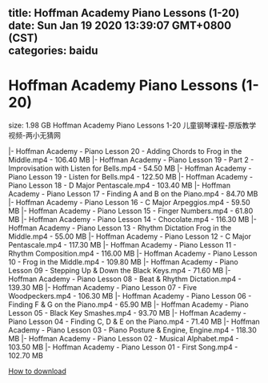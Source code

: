 
title: Hoffman Academy Piano Lessons (1-20)
date: Sun Jan 19 2020 13:39:07 GMT+0800 (CST)    
categories: baidu
---

# Hoffman Academy Piano Lessons (1-20)
size: 1.98 GB
 Hoffman Academy Piano Lessons 1-20 儿童钢琴课程-原版教学视频-两小无猜网
 
|- Hoffman Academy - Piano Lesson 20 - Adding Chords to Frog in the Middle.mp4 - 106.40 MB
|- Hoffman Academy - Piano Lesson 19 - Part 2 - Improvisation with Listen for Bells.mp4 - 54.50 MB
|- Hoffman Academy - Piano Lesson 19 - Listen for Bells.mp4 - 122.50 MB
|- Hoffman Academy - Piano Lesson 18 - D Major Pentascale.mp4 - 103.40 MB
|- Hoffman Academy - Piano Lesson 17 - Finding A and B on the Piano.mp4 - 84.70 MB
|- Hoffman Academy - Piano Lesson 16 - C Major Arpeggios.mp4 - 59.50 MB
|- Hoffman Academy - Piano Lesson 15 - Finger Numbers.mp4 - 61.80 MB
|- Hoffman Academy - Piano Lesson 14 - Chocolate.mp4 - 116.30 MB
|- Hoffman Academy - Piano Lesson 13 - Rhythm Dictation Frog in the Middle.mp4 - 55.00 MB
|- Hoffman Academy - Piano Lesson 12 - C Major Pentascale.mp4 - 117.30 MB
|- Hoffman Academy - Piano Lesson 11 - Rhythm Composition.mp4 - 116.00 MB
|- Hoffman Academy - Piano Lesson 10 - Frog in the Middle.mp4 - 109.80 MB
|- Hoffman Academy - Piano Lesson 09 - Stepping Up & Down the Black Keys.mp4 - 71.60 MB
|- Hoffman Academy - Piano Lesson 08 - Beat & Rhythm Dictation.mp4 - 139.30 MB
|- Hoffman Academy - Piano Lesson 07 - Five Woodpeckers.mp4 - 106.30 MB
|- Hoffman Academy - Piano Lesson 06 - Finding F & G on the Piano.mp4 - 65.90 MB
|- Hoffman Academy - Piano Lesson 05 - Black Key Smashes.mp4 - 93.70 MB
|- Hoffman Academy - Piano Lesson 04 - Finding C, D & E on the Piano.mp4 - 71.40 MB
|- Hoffman Academy - Piano Lesson 03 - Piano Posture & Engine, Engine.mp4 - 118.30 MB
|- Hoffman Academy - Piano Lesson 02 - Musical Alphabet.mp4 - 103.50 MB
|- Hoffman Academy - Piano Lesson 01 - First Song.mp4 - 102.70 MB

[How to download](https://bpcam.bemobtrk.com/go/2ceec3aa-1ca2-46d6-b9ff-aaa5c184517c?jno=5094)